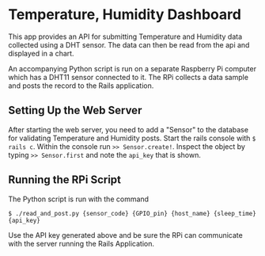 Temperature, Humidity Dashboard
===============================

This app provides an API for submitting Temperature and Humidity data collected using a DHT sensor.  The data can then be read from the api and displayed in a chart.

An accompanying Python script is run on a separate Raspberry Pi computer which has a DHT11 sensor connected to it.  The RPi collects a data sample and posts the record to the Rails application.

Setting Up the Web Server
-------------------------

After starting the web server, you need to add a "Sensor" to the database for validating Temperature and Humidity posts.  Start the rails console with `$ rails c`.  Within the console run `>> Sensor.create!`.  Inspect the object by typing `>> Sensor.first` and note the `api_key` that is shown.  

Running the RPi Script
----------------------
The Python script is run with the command
```
$ ./read_and_post.py {sensor_code} {GPIO_pin} {host_name} {sleep_time} {api_key}
```
Use the API key generated above and be sure the RPi can communicate with the server running the Rails Application.
